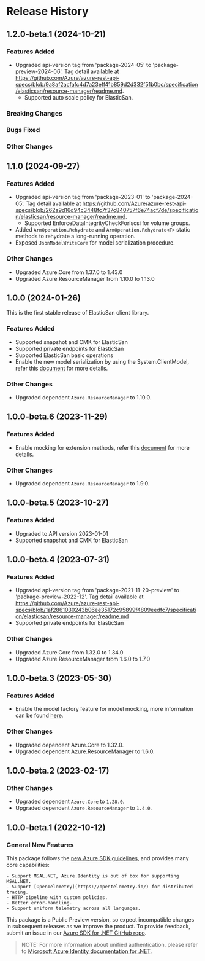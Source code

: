 # Release History

## 1.2.0-beta.1 (2024-10-21)

### Features Added

- Upgraded api-version tag from 'package-2024-05' to 'package-preview-2024-06'. Tag detail available at https://github.com/Azure/azure-rest-api-specs/blob/9a8af2acfafc4d7a23eff41b859d2d332f51b0bc/specification/elasticsan/resource-manager/readme.md.
    - Supported auto scale policy for ElasticSan.

### Breaking Changes

### Bugs Fixed

### Other Changes

## 1.1.0 (2024-09-27)

### Features Added

- Upgraded api-version tag from 'package-2023-01' to 'package-2024-05'. Tag detail available at https://github.com/Azure/azure-rest-api-specs/blob/262a9d16d94c3448fc7f37c840757f6e74acf7de/specification/elasticsan/resource-manager/readme.md.
    - Supported EnforceDataIntegrityCheckForIscsi for volume groups.
- Added `ArmOperation.Rehydrate` and `ArmOperation.Rehydrate<T>` static methods to rehydrate a long-running operation.
- Exposed `JsonModelWriteCore` for model serialization procedure.

### Other Changes

- Upgraded Azure.Core from 1.37.0 to 1.43.0
- Upgraded Azure.ResourceManager from 1.10.0 to 1.13.0

## 1.0.0 (2024-01-26)

This is the first stable release of ElasticSan client library.

### Features Added

- Supported snapshot and CMK for ElasticSan
- Supported private endpoints for ElasticSan
- Supported ElasticSan basic operations 
- Enable the new model serialization by using the System.ClientModel, refer this [document](https://aka.ms/azsdk/net/mrw) for more details.

### Other Changes

- Upgraded dependent `Azure.ResourceManager` to 1.10.0.

## 1.0.0-beta.6 (2023-11-29)

### Features Added

- Enable mocking for extension methods, refer this [document](https://aka.ms/azsdk/net/mocking) for more details.

### Other Changes

- Upgraded dependent `Azure.ResourceManager` to 1.9.0.

## 1.0.0-beta.5 (2023-10-27)

### Features Added

- Upgraded to API version 2023-01-01
- Supported snapshot and CMK for ElasticSan

## 1.0.0-beta.4 (2023-07-31)

### Features Added

- Upgraded api-version tag from 'package-2021-11-20-preview' to 'package-preview-2022-12'. Tag detail available at https://github.com/Azure/azure-rest-api-specs/blob/1af2861030243b06ee35172c95899f4809eedfc7/specification/elasticsan/resource-manager/readme.md
- Supported private endpoints for ElasticSan

### Other Changes

- Upgraded Azure.Core from 1.32.0 to 1.34.0
- Upgraded Azure.ResourceManager from 1.6.0 to 1.7.0

## 1.0.0-beta.3 (2023-05-30)

### Features Added

- Enable the model factory feature for model mocking, more information can be found [here](https://azure.github.io/azure-sdk/dotnet_introduction.html#dotnet-mocking-factory-builder).

### Other Changes

- Upgraded dependent Azure.Core to 1.32.0.
- Upgraded dependent Azure.ResourceManager to 1.6.0.

## 1.0.0-beta.2 (2023-02-17)

### Other Changes

- Upgraded dependent `Azure.Core` to `1.28.0`.
- Upgraded dependent `Azure.ResourceManager` to `1.4.0`.

## 1.0.0-beta.1 (2022-10-12)

### General New Features

This package follows the [new Azure SDK guidelines](https://azure.github.io/azure-sdk/general_introduction.html), and provides many core capabilities:

    - Support MSAL.NET, Azure.Identity is out of box for supporting MSAL.NET.
    - Support [OpenTelemetry](https://opentelemetry.io/) for distributed tracing.
    - HTTP pipeline with custom policies.
    - Better error-handling.
    - Support uniform telemetry across all languages.

This package is a Public Preview version, so expect incompatible changes in subsequent releases as we improve the product. To provide feedback, submit an issue in our [Azure SDK for .NET GitHub repo](https://github.com/Azure/azure-sdk-for-net/issues).

> NOTE: For more information about unified authentication, please refer to [Microsoft Azure Identity documentation for .NET](https://docs.microsoft.com//dotnet/api/overview/azure/identity-readme?view=azure-dotnet).
